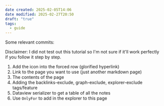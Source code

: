 ```yaml
---
date created: 2025-02-05T14:06
date modified: 2025-02-27T20:50
draft: "true"
tags:
  - guide
---
```


Some relevant commits:

Disclaimer: I did not test out this tutorial so I'm not sure if it'll work perfectly if you follow it step by step. 

1. Add the icon into the forced row (glorified hyperlink)
2. Link to the page you want to use (just another markdown page)
3. The contents of the page
4. Adding the backlinks-exclude, graph-exclude, explorer-exclude tags/feature
5. Dataview serializer to get a table of all the notes
6. Use `OnlyFor` to add in the explorer to this page
